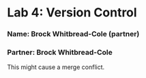 # Lab 4: Version Control

### Name: Brock Whitbread-Cole (partner)
### Partner: Brock Whitbread-Cole
This might cause a merge conflict.
